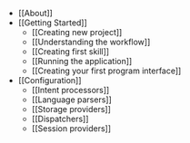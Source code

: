 * [[About]]
* [[Getting Started]]
  * [[Creating new project]]
  * [[Understanding the workflow]]
  * [[Creating first skill]]
  * [[Running the application]]
  * [[Creating your first program interface]]
* [[Configuration]]
  * [[Intent processors]]
  * [[Language parsers]]
  * [[Storage providers]]
  * [[Dispatchers]]
  * [[Session providers]]
 
